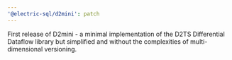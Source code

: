 ```yaml
---
'@electric-sql/d2mini': patch
---
```


First release of D2mini - a minimal implementation of the D2TS Differential Dataflow library but simplified and without the complexities of multi-dimensional versioning.
